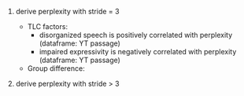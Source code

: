     
1. derive perplexity with stride = 3
    - TLC factors: 
         - disorganized speech is positively correlated with perplexity (dataframe: YT passage)
         - impaired expressivity is negatively correlated with perplexity (dataframe: YT passage)
    - Group difference: 

3. derive perplexity with stride > 3

